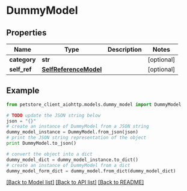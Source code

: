 # DummyModel


## Properties

Name | Type | Description | Notes
------------ | ------------- | ------------- | -------------
**category** | **str** |  | [optional] 
**self_ref** | [**SelfReferenceModel**](SelfReferenceModel.md) |  | [optional] 

## Example

```python
from petstore_client_aiohttp.models.dummy_model import DummyModel

# TODO update the JSON string below
json = "{}"
# create an instance of DummyModel from a JSON string
dummy_model_instance = DummyModel.from_json(json)
# print the JSON string representation of the object
print DummyModel.to_json()

# convert the object into a dict
dummy_model_dict = dummy_model_instance.to_dict()
# create an instance of DummyModel from a dict
dummy_model_form_dict = dummy_model.from_dict(dummy_model_dict)
```
[[Back to Model list]](../README.md#documentation-for-models) [[Back to API list]](../README.md#documentation-for-api-endpoints) [[Back to README]](../README.md)


